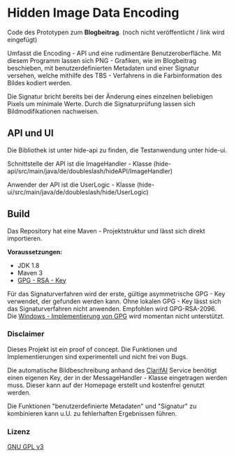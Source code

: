 # Hidden Image Data Encoding

Code des Prototypen zum **Blogbeitrag**. (noch nicht veröffentlicht / link wird eingefügt)

Umfasst die Encoding - API und eine rudimentäre Benutzeroberfläche. Mit diesem Programm lassen sich PNG - Grafiken, wie im Blogbeitrag beschieben, mit benutzerdefinierten Metadaten und einer Signatur versehen, welche mithilfe des TBS - Verfahrens in die Farbinformation des Bildes kodiert werden. 

Die Signatur bricht bereits bei der Änderung eines einzelnen beliebigen Pixels um minimale Werte. Durch die Signaturprüfung lassen sich Bildmodifikationen nachweisen.

## API und UI

Die Bibliothek ist unter hide-api zu finden, die Testanwendung unter hide-ui. 

Schnittstelle der API ist die ImageHandler - Klasse (hide-api/src/main/java/de/doubleslash/hideAPI/ImageHandler)

Anwender der API ist die UserLogic - Klasse (hide-ui/src/main/java/de/doubleslash/hide/UserLogic)

## Build

Das Repository hat eine Maven - Projektstruktur und lässt sich direkt importieren.

**Voraussetzungen:**
* JDK 1.8
* Maven 3
* [GPG - RSA - Key](https://gnupg.org/)

Für das Signaturverfahren wird der erste, gültige asymmetrische GPG - Key verwendet, der gefunden werden kann. Ohne lokalen GPG - Key lässt sich das Signaturverfahren nicht anwenden. Empfohlen wird GPG-RSA-2096.
Die [Windows - Implementierung von GPG](https://www.gpg4win.org/) wird momentan nicht unterstützt.



### Disclaimer

Dieses Projekt ist ein proof of concept. Die Funktionen und Implementierungen sind experimentell und nicht frei von Bugs.

Die automatische Bildbeschreibung anhand des [ClarifAI](https://www.clarifai.com/) Service benötigt einen eigenen Key, der in der MessageHandler - Klasse eingetragen werden muss. Dieser kann auf der Homepage erstellt und kostenfrei genutzt werden.

Die Funktionen "benutzerdefinierte Metadaten" und "Signatur" zu kombinieren kann u.U. zu fehlerhaften Ergebnissen führen.

### Lizenz

[GNU GPL v3](https://www.gnu.org/licenses/gpl.html)
